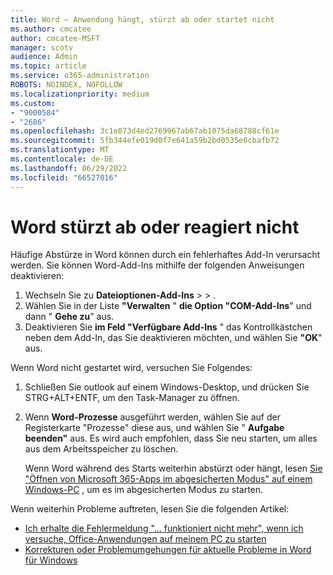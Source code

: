 ```yaml
---
title: Word – Anwendung hängt, stürzt ab oder startet nicht
ms.author: cmcatee
author: cmcatee-MSFT
manager: scotv
audience: Admin
ms.topic: article
ms.service: o365-administration
ROBOTS: NOINDEX, NOFOLLOW
ms.localizationpriority: medium
ms.custom:
- "9000584"
- "2686"
ms.openlocfilehash: 3c1e873d4ed2769967ab67ab1075da68788cf61e
ms.sourcegitcommit: 5fb344efe019d0f7e641a59b2bd0535e6cbafb72
ms.translationtype: MT
ms.contentlocale: de-DE
ms.lasthandoff: 06/29/2022
ms.locfileid: "66527016"
---
```

# <a name="word-crashes-or-doesnt-respond"></a>Word stürzt ab oder reagiert nicht

Häufige Abstürze in Word können durch ein fehlerhaftes Add-In verursacht werden. Sie können Word-Add-Ins mithilfe der folgenden Anweisungen deaktivieren:

1. Wechseln Sie zu **Dateioptionen-Add-Ins** >  > .
2. Wählen Sie in der Liste **"Verwalten** " **die Option "COM-Add-Ins**" und dann " **Gehe zu**" aus.
3. Deaktivieren Sie **im Feld "Verfügbare Add-Ins** " das Kontrollkästchen neben dem Add-In, das Sie deaktivieren möchten, und wählen Sie **"OK**" aus.

Wenn Word nicht gestartet wird, versuchen Sie Folgendes:

1.   Schließen Sie outlook auf einem Windows-Desktop, und drücken Sie STRG+ALT+ENTF, um den Task-Manager zu öffnen. 
2. Wenn **Word-Prozesse** ausgeführt werden, wählen Sie auf der Registerkarte "Prozesse" diese aus, und wählen Sie " **Aufgabe beenden"** aus. Es wird auch empfohlen, dass Sie neu starten, um alles aus dem Arbeitsspeicher zu löschen.

    Wenn Word während des Starts weiterhin abstürzt oder hängt, lesen [Sie "Öffnen von Microsoft 365-Apps im abgesicherten Modus" auf einem Windows-PC](https://support.office.com/article/Open-Office-apps-in-safe-mode-on-a-Windows-PC-dedf944a-5f4b-4afb-a453-528af4f7ac72) , um es im abgesicherten Modus zu starten.

Wenn weiterhin Probleme auftreten, lesen Sie die folgenden Artikel: 
- [Ich erhalte die Fehlermeldung "... funktioniert nicht mehr", wenn ich versuche, Office-Anwendungen auf meinem PC zu starten](https://support.office.com/article/52bd7985-4e99-4a35-84c8-2d9b8301a2fa)
- [Korrekturen oder Problemumgehungen für aktuelle Probleme in Word für Windows](https://support.office.com/article/bf6bf17c-2807-4871-83ce-e337ae8f0b86)